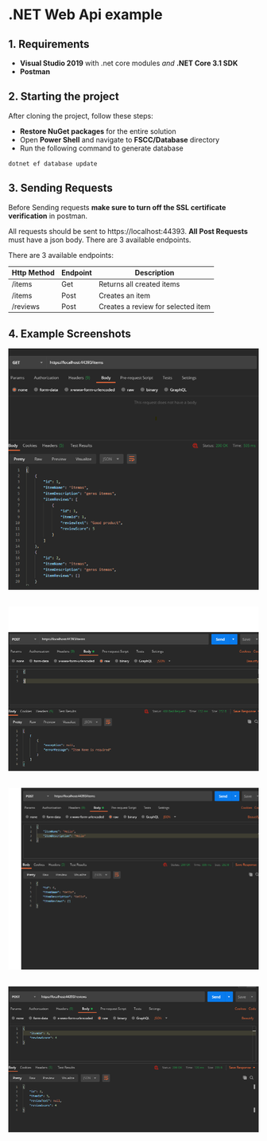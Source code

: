 # .NET Web Api example

## **1. Requirements**

- **Visual Studio 2019** with .net core modules _and_ **.NET Core 3.1 SDK**
- **Postman**

## **2. Starting the project**

After cloning the project, follow these steps:

- **Restore NuGet packages** for the entire solution
- Open **Power Shell** and navigate to **FSCC/Database** directory
- Run the following command to generate database

```text
dotnet ef database update
```

## **3. Sending Requests**

Before Sending requests **make sure to turn off the SSL certificate verification** in postman.

All requests should be sent to https://localhost:44393. **All Post Requests** must have a json body. There are 3 available endpoints.

There are 3 available endpoints:

| Http Method | Endpoint | Description                        |
| ----------- | -------- | ---------------------------------- |
| /items      | Get      | Returns all created items          |
| /items      | Post     | Creates an item                    |
| /reviews    | Post     | Creates a review for selected item |

## **4. Example Screenshots**

![items_get](./items_get.png)&nbsp;&nbsp;&nbsp;&nbsp;

![items_get](./items_post_bad.png)&nbsp;&nbsp;&nbsp;&nbsp;

![items_get](./items_post_good.png)&nbsp;&nbsp;&nbsp;&nbsp;

![items_get](./reviews_post_good.png)&nbsp;&nbsp;&nbsp;&nbsp;
